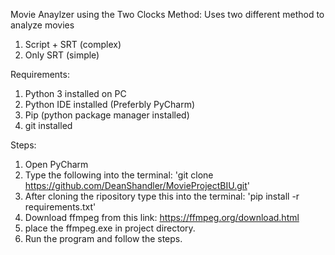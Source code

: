 Movie Anaylzer using the Two Clocks Method:
Uses two different method to analyze movies
1. Script + SRT (complex)
2. Only SRT (simple)

Requirements:
1. Python 3 installed on PC
2. Python IDE installed (Preferbly PyCharm)
3. Pip (python package manager installed)
4. git installed

Steps:
1. Open PyCharm 
2. Type the following into the terminal: 'git clone https://github.com/DeanShandler/MovieProjectBIU.git'
3. After cloning the ripository type this into the terminal: 'pip install -r requirements.txt'
4. Download ffmpeg from this link: https://ffmpeg.org/download.html
5. place the ffmpeg.exe in project directory.
4. Run the program and follow the steps.
